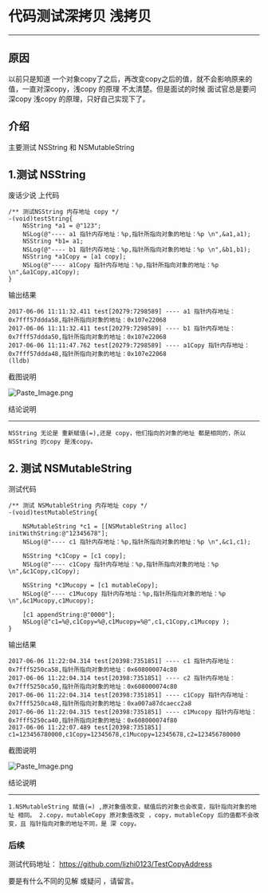 # 代码测试深拷贝 浅拷贝
***
## 原因
以前只是知道 一个对象copy了之后，再改变copy之后的值，就不会影响原来的值，一直对深copy，浅copy 的原理 不太清楚。但是面试的时候 面试官总是要问深copy 浅copy 的原理，只好自己实现下了。

## 介绍
主要测试 NSString 和 NSMutableString

## 1.测试 NSString

废话少说 上代码
``` 
/** 测试NSString 内存地址 copy */
-(void)testString{
    NSString *a1 = @"123";
    NSLog(@"---- a1 指针内存地址：%p,指针所指向对象的地址：%p \n",&a1,a1);
    NSString *b1= a1;
    NSLog(@"---- b1 指针内存地址：%p,指针所指向对象的地址：%p \n",&b1,b1);
    NSString *a1Copy = [a1 copy];
    NSLog(@"---- a1Copy 指针内存地址：%p,指针所指向对象的地址：%p \n",&a1Copy,a1Copy);
}
 ```
输出结果
```
2017-06-06 11:11:32.411 test[20279:7298589] ---- a1 指针内存地址：0x7fff57ddda58,指针所指向对象的地址：0x107e22068 
2017-06-06 11:11:32.411 test[20279:7298589] ---- b1 指针内存地址：0x7fff57ddda50,指针所指向对象的地址：0x107e22068 
2017-06-06 11:11:47.762 test[20279:7298589] ---- a1Copy 指针内存地址：0x7fff57ddda48,指针所指向对象的地址：0x107e22068 
(lldb) 
```
截图说明

![Paste_Image.png](http://upload-images.jianshu.io/upload_images/2384741-50df43b8adb1da56.png?imageMogr2/auto-orient/strip%7CimageView2/2/w/1240)

结论说明
***
`
NSString 无论是 重新赋值(=),还是 copy，他们指向的对象的地址 都是相同的，所以NSString 的copy 是浅copy。
`



##  2. 测试 NSMutableString

测试代码
```
/** 测试 NSMutableString 内存地址 copy */
-(void)testMutableString{
    
    NSMutableString *c1 = [[NSMutableString alloc] initWithString:@"12345678"];
    NSLog(@"---- c1 指针内存地址：%p,指针所指向对象的地址：%p \n",&c1,c1);
    
    NSString *c1Copy = [c1 copy];
    NSLog(@"---- c1Copy 指针内存地址：%p,指针所指向对象的地址：%p \n",&c1Copy,c1Copy);
    
    NSString *c1Mucopy = [c1 mutableCopy];
    NSLog(@"---- c1Mucopy 指针内存地址：%p,指针所指向对象的地址：%p \n",&c1Mucopy,c1Mucopy);
    
    [c1 appendString:@"0000"];
    NSLog(@"c1=%@,c1Copy=%@,c1Mucopy=%@",c1,c1Copy,c1Mucopy );
}
```

输出结果
```
2017-06-06 11:22:04.314 test[20398:7351851] ---- c1 指针内存地址：0x7fff5250ca58,指针所指向对象的地址：0x608000074c80 
2017-06-06 11:22:04.314 test[20398:7351851] ---- c2 指针内存地址：0x7fff5250ca50,指针所指向对象的地址：0x608000074c80 
2017-06-06 11:22:04.314 test[20398:7351851] ---- c1Copy 指针内存地址：0x7fff5250ca48,指针所指向对象的地址：0xa007a87dcaecc2a8 
2017-06-06 11:22:04.315 test[20398:7351851] ---- c1Mucopy 指针内存地址：0x7fff5250ca40,指针所指向对象的地址：0x608000074f80 
2017-06-06 11:22:07.489 test[20398:7351851] c1=123456780000,c1Copy=12345678,c1Mucopy=12345678,c2=123456780000
```

截图说明

![Paste_Image.png](http://upload-images.jianshu.io/upload_images/2384741-992e9f10e7cbc622.png?imageMogr2/auto-orient/strip%7CimageView2/2/w/1240)

结论说明
***
`
1.NSMutableString 赋值(=) ,原对象值改变，赋值后的对象也会改变，指针指向对象的地址 相同。
2.copy，mutableCopy 原对象值改变 ，copy，mutableCopy 后的值都不会改变，且 指针指向对象的地址不同，是 深 copy。
`


### 后续
测试代码地址： https://github.com/lizhi0123/TestCopyAddress


要是有什么不同的见解 或疑问 ，请留言。
